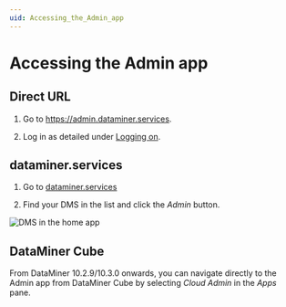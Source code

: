 ```yaml
---
uid: Accessing_the_Admin_app
---
```


# Accessing the Admin app

## Direct URL

1. Go to <https://admin.dataminer.services>.

1. Log in as detailed under [Logging on](xref:Logging_on_to_the_DataMiner_Cloud_Platform#logging-on).

## dataminer.services

1. Go to [dataminer.services](https://dataminer.services)

1. Find your DMS in the list and click the *Admin* button. 

![DMS in the home app](~/user-guide/images/CcaHomeApp.png)

## DataMiner Cube

From DataMiner 10.2.9/10.3.0 onwards, you can navigate directly to the Admin app from DataMiner Cube by selecting *Cloud Admin* in the *Apps* pane.
